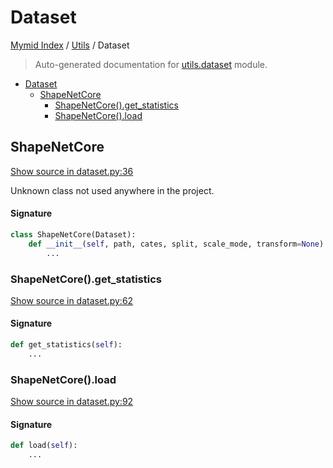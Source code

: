 # Dataset

[Mymid Index](../README.md#mymid-index) /
[Utils](./index.md#utils) /
Dataset

> Auto-generated documentation for [utils.dataset](https://github.com/enricobu96/myMID/blob/main/utils/dataset.py) module.

- [Dataset](#dataset)
  - [ShapeNetCore](#shapenetcore)
    - [ShapeNetCore().get_statistics](#shapenetcore()get_statistics)
    - [ShapeNetCore().load](#shapenetcore()load)

## ShapeNetCore

[Show source in dataset.py:36](https://github.com/enricobu96/myMID/blob/main/utils/dataset.py#L36)

Unknown class not used anywhere in the project.

#### Signature

```python
class ShapeNetCore(Dataset):
    def __init__(self, path, cates, split, scale_mode, transform=None):
        ...
```

### ShapeNetCore().get_statistics

[Show source in dataset.py:62](https://github.com/enricobu96/myMID/blob/main/utils/dataset.py#L62)

#### Signature

```python
def get_statistics(self):
    ...
```

### ShapeNetCore().load

[Show source in dataset.py:92](https://github.com/enricobu96/myMID/blob/main/utils/dataset.py#L92)

#### Signature

```python
def load(self):
    ...
```


